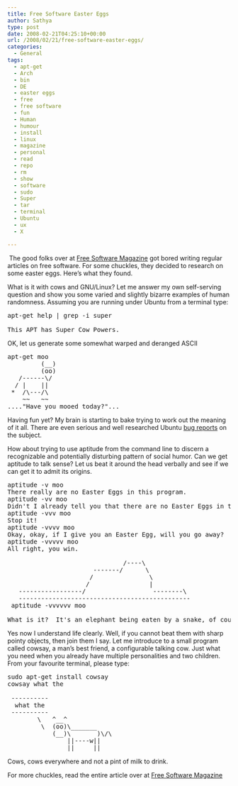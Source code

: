 ```yaml
---
title: Free Software Easter Eggs
author: Sathya
type: post
date: 2008-02-21T04:25:10+00:00
url: /2008/02/21/free-software-easter-eggs/
categories:
  - General
tags:
  - apt-get
  - Arch
  - bin
  - DE
  - easter eggs
  - free
  - free software
  - fun
  - Human
  - humour
  - install
  - linux
  - magazine
  - personal
  - read
  - repo
  - rm
  - show
  - software
  - sudo
  - Super
  - tar
  - terminal
  - Ubuntu
  - ux
  - X

---
```

 The good folks over at [Free Software Magazine][1] got bored writing regular articles on free software. For some chuckles, they decided to research on some easter eggs. Here&#8217;s what they found.

What is it with cows and GNU/Linux? Let me answer my own self-serving question and show you some varied and slightly bizarre examples of human randomness. Assuming you are running under Ubuntu from a terminal type:

<pre>apt-get help | grep -i super

This APT has Super Cow Powers.</pre>

OK, let us generate some somewhat warped and deranged ASCII

<pre>apt-get moo
         (__)
         (oo)
   /------\/
  / |    ||
 *  /\---/\
    ~~   ~~
...."Have you mooed today?"...</pre>

Having fun yet? My brain is starting to bake trying to work out the meaning of it all. There are even serious and well researched Ubuntu [bug reports][2] on the subject.

How about trying to use aptitude from the command line to discern a recognizable and potentially disturbing pattern of social humor. Can we get aptitude to talk sense? Let us beat it around the head verbally and see if we can get it to admit its origins.

<pre>aptitude -v moo
There really are no Easter Eggs in this program.
aptitude -vv moo
Didn't I already tell you that there are no Easter Eggs in this program?
aptitude -vvv moo
Stop it!
aptitude -vvvv moo
Okay, okay, if I give you an Easter Egg, will you go away?
aptitude -vvvvv moo
All right, you win.

                               /----\
                       -------/      \
                      /               \
                     /                |
   -----------------/                  --------\
   ----------------------------------------------
 aptitude -vvvvvv moo

What is it?  It's an elephant being eaten by a snake, of course.</pre>

Yes now I understand life clearly. Well, if you cannot beat them with sharp pointy objects, then join them I say. Let me introduce to a small program called cowsay, a man’s best friend, a configurable talking cow. Just what you need when you already have multiple personalities and two children. From your favourite terminal, please type:

<pre>sudo apt-get install cowsay
cowsay what the

 ----------
  what the
 ----------
        \   ^__^
         \  (oo)\_______
            (__)\       )\/\
                ||----w||
                ||     ||</pre>

Cows, cows everywhere and not a pint of milk to drink.

For more chuckles, read the entire article over at [Free Software Magazine][3]

 [1]: https://www.freesoftwaremagazine.com
 [2]: https://launchpad.net/ubuntu/+source/apt/+bug/56125
 [3]: https://www.freesoftwaremagazine.com/articles/free_software_easter_eggs/
